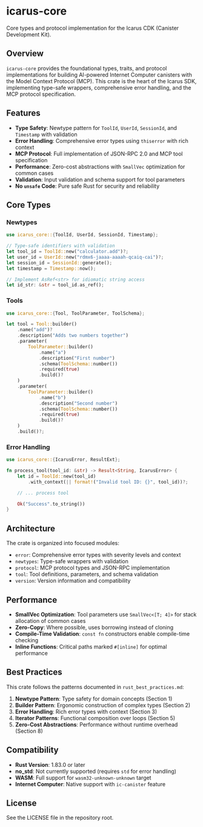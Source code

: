 # icarus-core

Core types and protocol implementation for the Icarus CDK (Canister Development Kit).

## Overview

`icarus-core` provides the foundational types, traits, and protocol implementations for building AI-powered Internet Computer canisters with the Model Context Protocol (MCP). This crate is the heart of the Icarus SDK, implementing type-safe wrappers, comprehensive error handling, and the MCP protocol specification.

## Features

- **Type Safety**: Newtype pattern for `ToolId`, `UserId`, `SessionId`, and `Timestamp` with validation
- **Error Handling**: Comprehensive error types using `thiserror` with rich context
- **MCP Protocol**: Full implementation of JSON-RPC 2.0 and MCP tool specification
- **Performance**: Zero-cost abstractions with `SmallVec` optimization for common cases
- **Validation**: Input validation and schema support for tool parameters
- **No `unsafe` Code**: Pure safe Rust for security and reliability

## Core Types

### Newtypes

```rust
use icarus_core::{ToolId, UserId, SessionId, Timestamp};

// Type-safe identifiers with validation
let tool_id = ToolId::new("calculator.add")?;
let user_id = UserId::new("rdmx6-jaaaa-aaaah-qcaiq-cai")?;
let session_id = SessionId::generate();
let timestamp = Timestamp::now();

// Implement AsRef<str> for idiomatic string access
let id_str: &str = tool_id.as_ref();
```

### Tools

```rust
use icarus_core::{Tool, ToolParameter, ToolSchema};

let tool = Tool::builder()
    .name("add")?
    .description("Adds two numbers together")
    .parameter(
        ToolParameter::builder()
            .name("a")
            .description("First number")
            .schema(ToolSchema::number())
            .required(true)
            .build()?
    )
    .parameter(
        ToolParameter::builder()
            .name("b")
            .description("Second number")
            .schema(ToolSchema::number())
            .required(true)
            .build()?
    )
    .build()?;
```

### Error Handling

```rust
use icarus_core::{IcarusError, ResultExt};

fn process_tool(tool_id: &str) -> Result<String, IcarusError> {
    let id = ToolId::new(tool_id)
        .with_context(|| format!("Invalid tool ID: {}", tool_id))?;

    // ... process tool

    Ok("Success".to_string())
}
```

## Architecture

The crate is organized into focused modules:

- `error`: Comprehensive error types with severity levels and context
- `newtypes`: Type-safe wrappers with validation
- `protocol`: MCP protocol types and JSON-RPC implementation
- `tool`: Tool definitions, parameters, and schema validation
- `version`: Version information and compatibility

## Performance

- **SmallVec Optimization**: Tool parameters use `SmallVec<[T; 4]>` for stack allocation of common cases
- **Zero-Copy**: Where possible, uses borrowing instead of cloning
- **Compile-Time Validation**: `const fn` constructors enable compile-time checking
- **Inline Functions**: Critical paths marked `#[inline]` for optimal performance

## Best Practices

This crate follows the patterns documented in `rust_best_practices.md`:

1. **Newtype Pattern**: Type safety for domain concepts (Section 1)
2. **Builder Pattern**: Ergonomic construction of complex types (Section 2)
3. **Error Handling**: Rich error types with context (Section 3)
4. **Iterator Patterns**: Functional composition over loops (Section 5)
5. **Zero-Cost Abstractions**: Performance without runtime overhead (Section 8)

## Compatibility

- **Rust Version**: 1.83.0 or later
- **no_std**: Not currently supported (requires `std` for error handling)
- **WASM**: Full support for `wasm32-unknown-unknown` target
- **Internet Computer**: Native support with `ic-canister` feature

## License

See the LICENSE file in the repository root.